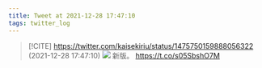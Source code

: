 ```yaml
---
title: Tweet at 2021-12-28 17:47:10
tags: twitter_log
---
```


> [!CITE] https://twitter.com/kaisekiriu/status/1475750159888056322 (2021-12-28 17:47:10)
> ![](https://twitter.com/kaisekiriu/status/1475750159888056322)
> 新版。
> https://t.co/s05SbshO7M
